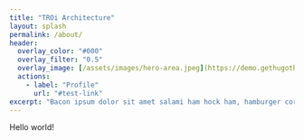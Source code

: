 ```yaml
---
title: "TROi Architecture"
layout: splash
permalink: /about/
header:
  overlay_color: "#000"
  overlay_filter: "0.5"
  overlay_image: [/assets/images/hero-area.jpeg](https://demo.gethugothemes.com/meghna/site/images/backgrounds/hero-area.jpg)
  actions:
    - label: "Profile"
      url: "#test-link"
excerpt: "Bacon ipsum dolor sit amet salami ham hock ham, hamburger corned beef short ribs kielbasa biltong t-bone drumstick tri-tip tail sirloin pork chop."
---
```

Hello world!
